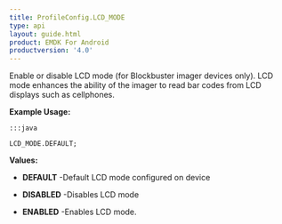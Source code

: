 ```yaml
---
title: ProfileConfig.LCD_MODE
type: api
layout: guide.html
product: EMDK For Android
productversion: '4.0'
---
```



Enable or disable LCD mode (for Blockbuster imager devices only). 
 LCD mode enhances the ability of the imager to read bar codes from LCD displays such as cellphones.
 
 

**Example Usage:**
	
	:::java
	
	LCD_MODE.DEFAULT;
	


**Values:**

* **DEFAULT** -Default LCD mode configured on device

* **DISABLED** -Disables LCD mode

* **ENABLED** -Enables LCD mode.









